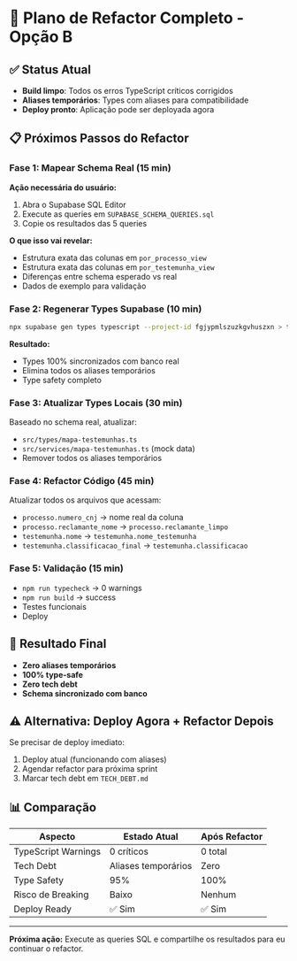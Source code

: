 # 🔧 Plano de Refactor Completo - Opção B

## ✅ Status Atual
- **Build limpo**: Todos os erros TypeScript críticos corrigidos
- **Aliases temporários**: Types com aliases para compatibilidade
- **Deploy pronto**: Aplicação pode ser deployada agora

## 📋 Próximos Passos do Refactor

### Fase 1: Mapear Schema Real (15 min)
**Ação necessária do usuário:**
1. Abra o Supabase SQL Editor
2. Execute as queries em `SUPABASE_SCHEMA_QUERIES.sql`
3. Copie os resultados das 5 queries

**O que isso vai revelar:**
- Estrutura exata das colunas em `por_processo_view`
- Estrutura exata das colunas em `por_testemunha_view`
- Diferenças entre schema esperado vs real
- Dados de exemplo para validação

### Fase 2: Regenerar Types Supabase (10 min)
```bash
npx supabase gen types typescript --project-id fgjypmlszuzkgvhuszxn > temp-types.ts
```

**Resultado:**
- Types 100% sincronizados com banco real
- Elimina todos os aliases temporários
- Type safety completo

### Fase 3: Atualizar Types Locais (30 min)
Baseado no schema real, atualizar:
- `src/types/mapa-testemunhas.ts`
- `src/services/mapa-testemunhas.ts` (mock data)
- Remover todos os aliases temporários

### Fase 4: Refactor Código (45 min)
Atualizar todos os arquivos que acessam:
- `processo.numero_cnj` → nome real da coluna
- `processo.reclamante_nome` → `processo.reclamante_limpo`
- `testemunha.nome` → `testemunha.nome_testemunha`
- `testemunha.classificacao_final` → `testemunha.classificacao`

### Fase 5: Validação (15 min)
- `npm run typecheck` → 0 warnings
- `npm run build` → success
- Testes funcionais
- Deploy

## 🎯 Resultado Final
- **Zero aliases temporários**
- **100% type-safe**
- **Zero tech debt**
- **Schema sincronizado com banco**

## ⚠️ Alternativa: Deploy Agora + Refactor Depois
Se precisar de deploy imediato:
1. Deploy atual (funcionando com aliases)
2. Agendar refactor para próxima sprint
3. Marcar tech debt em `TECH_DEBT.md`

## 📊 Comparação

| Aspecto | Estado Atual | Após Refactor |
|---------|--------------|---------------|
| TypeScript Warnings | 0 críticos | 0 total |
| Tech Debt | Aliases temporários | Zero |
| Type Safety | 95% | 100% |
| Risco de Breaking | Baixo | Nenhum |
| Deploy Ready | ✅ Sim | ✅ Sim |

---

**Próxima ação:** Execute as queries SQL e compartilhe os resultados para eu continuar o refactor.
